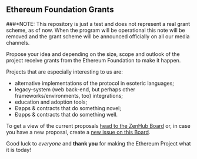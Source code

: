 ## Ethereum Foundation Grants

###*NOTE: This repository is just a test and does not represent a real grant scheme, as of now. When the program will be operational this note will be removed and the grant scheme will be announced officially on all our media channels.


Propose your idea and depending on the size, scope and outlook of the project receive grants from the Ethereum Foundation to make it happen.

Projects that are especially interesting to us are:

- alternative implementations of the protocol in esoteric languages;
- legacy-system (web back-end, but perhaps other frameworks/environments, too) integrations;
- education and adoption tools;
- Ðapps & contracts that do something novel;
- Ðapps & contracts that do something well.

To get a view of the current proposals [head to the ZenHub Board](https://github.com/ethereumbuilders/foundation-grants#boards) or, in case you have a new proposal, create a [new issue on this Board](https://github.com/ethereumbuilders/foundation-grants/issues/new). 

Good luck to *everyone* and **thank you** for making the Ethereum Project what it is today!

